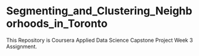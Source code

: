 # Segmenting_and_Clustering_Neighborhoods_in_Toronto
This Repository is Coursera Applied Data Science Capstone Project Week 3 Assignment.
